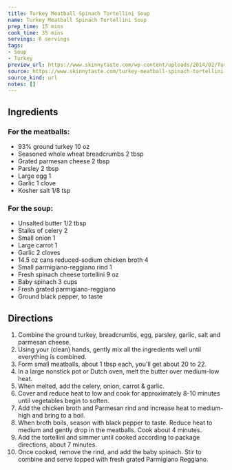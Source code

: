 ```yaml
---
title: Turkey Meatball Spinach Tortellini Soup
name: Turkey Meatball Spinach Tortellini Soup
prep_time: 15 mins
cook_time: 35 mins
servings: 6 servings
tags:
- Soup
- Turkey
preview_url: https://www.skinnytaste.com/wp-content/uploads/2014/02/Turkey-Meatball-Spinach-Tortellini-Soup-6.jpg
source: https://www.skinnytaste.com/turkey-meatball-spinach-tortellini-soup/
source_kind: url
notes: []
---
```


## Ingredients
### For the meatballs:
- 93% ground turkey 10 oz
- Seasoned whole wheat breadcrumbs 2 tbsp
- Grated parmesan cheese 2 tbsp
- Parsley 2 tbsp
- Large egg 1
- Garlic 1 clove
- Kosher salt 1/8 tsp

### For the soup:
- Unsalted butter 1/2 tbsp
- Stalks of celery 2
- Small onion 1
- Large carrot 1
- Garlic 2 cloves
- 14.5 oz cans reduced-sodium chicken broth 4
- Small parmigiano-reggiano rind 1
- Fresh spinach cheese tortellini 9 oz
- Baby spinach 3 cups
- Fresh grated parmigiano-reggiano
- Ground black pepper, to taste


## Directions
1. Combine the ground turkey, breadcrumbs, egg, parsley, garlic, salt and parmesan cheese.
2. Using your (clean) hands, gently mix all the ingredients well until everything is combined.
3. Form small meatballs, about 1 tbsp each, you'll get about 20 to 22.
4. In a large nonstick pot or Dutch oven, melt the butter over medium-low heat.
5. When melted, add the celery, onion, carrot & garlic.
6. Cover and reduce heat to low and cook for approximately 8-10 minutes until vegetables begin to soften.
7. Add the chicken broth and Parmesan rind and increase heat to medium-high and bring to a boil.
8. When broth boils, season with black pepper to taste. Reduce heat to medium and gently drop in the meatballs. Cook about 4 minutes.
9. Add the tortellini and simmer until cooked according to package directions, about 7 minutes.
10. Once cooked, remove the rind, and add the baby spinach. Stir to combine and serve topped with fresh grated Parmigiano Reggiano.
